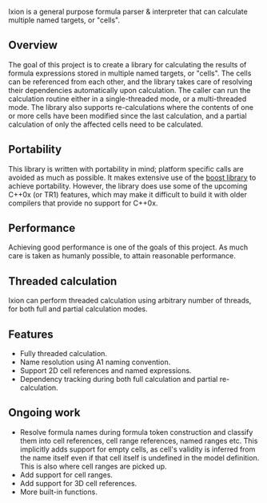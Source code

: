 Ixion is a general purpose formula parser & interpreter that can calculate multiple named targets, or "cells".

## Overview
The goal of this project is to create a library for calculating the results of formula expressions stored in multiple named targets, or "cells".  The cells can be referenced from each other, and the library takes care of resolving their dependencies automatically upon calculation.  The caller can run the calculation routine either in a single-threaded mode, or a multi-threaded mode.  The library also supports re-calculations where the contents of one or more cells have been modified since the last calculation, and a partial calculation of only the affected cells need to be calculated.

## Portability
This library is written with portability in mind; platform specific calls are avoided as much as possible.  It makes extensive use of the [boost library](http://boost.org) to achieve portability.  However, the library does use some of the upcoming C++0x (or TR1) features, which may make it difficult to build it with older compilers that provide no support for C++0x.

## Performance
Achieving good performance is one of the goals of this project.  As much care is taken as humanly possible, to attain reasonable performance.

## Threaded calculation
Ixion can perform threaded calculation using arbitrary number of threads, for both full and partial calculation modes.

## Features
* Fully threaded calculation.
* Name resolution using A1 naming convention.
* Support 2D cell references and named expressions.
* Dependency tracking during both full calculation and partial re-calculation.

## Ongoing work
* Resolve formula names during formula token construction and classify them into cell references, cell range references, named ranges etc.  This implicitly adds support for empty cells, as cell's validity is inferred from the name itself even if that cell itself is undefined in the model definition.  This is also where cell ranges are picked up.
* Add support for cell ranges.
* Add support for 3D cell references.
* More built-in functions.

